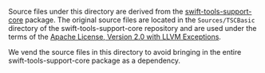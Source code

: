 Source files under this directory are derived from the [swift-tools-support-core](https://github.com/apple/swift-tools-support-core) package. The original source files are located in the `Sources/TSCBasic` directory of the swift-tools-support-core repository and are used under the terms of the [Apache License, Version 2.0 with LLVM Exceptions](https://github.com/apple/swift-tools-support-core/blob/main/LICENSE.txt).

We vend the source files in this directory to avoid bringing in the entire swift-tools-support-core package as a dependency.
